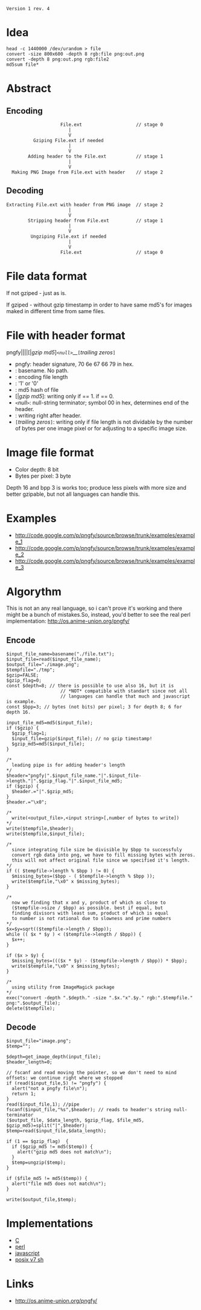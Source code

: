 
```
Version 1 rev. 4
```



# Idea #
```
head -c 1440000 /dev/urandom > file
convert -size 800x600 -depth 8 rgb:file png:out.png
convert -depth 8 png:out.png rgb:file2
md5sum file*
```

# Abstract #
## Encoding ##
```
                    File.ext                    // stage 0
                       |                      
                       V                       
          Gziping File.ext if needed
                       |                       
                       V                       
        Adding header to the File.ext           // stage 1
                       |                      
                       V                      
  Making PNG Image from File.ext with header    // stage 2

```
## Decoding ##
```
Extracting File.ext with header from PNG image  // stage 2
                       |
                       V
        Stripping header from File.ext          // stage 1  
                       |                       
                       V              
         Ungziping File.ext if needed
                       |                       
                       V                       
                    File.ext                    // stage 0

```

# File data format #
If not gziped - just as is.

If gziped - without gzip timestamp in order to have same md5's for images maked in different time from same files.

# File with header format #
pngfy|_<file name>_|_<file data length>_|_<gzip flag>_|_<data md5>_[|_gzip md5_]_`<null>`__<file data>_`[`_trailing zeros_`]`

  * pngfy: header signature, 70 6e 67 66 79 in hex.
  * _<file name>_: basename. No path.
  * _<file data length>_: encoding file length
  * _<gzip flag>_: '1' or '0'
  * _<data md5>_: md5 hash of file
  * [|_gzip md5_]: writing only if _<gzip flag>_ == 1. if _<gzip flag>_ == 0.
  * _`<`null`>`_: null-string terminator; symbol 00 in hex, determines end of the header.
  * _<file data>_: writing right after header.
  * `[`_trailing zeros_`]`: writing only if file length is not dividable by the number of bytes per one image pixel or for adjusting to a specific image size.

# Image file format #
  * Color depth: 8 bit
  * Bytes per pixel: 3 byte

Depth 16 and bpp 3 is works too; produce less pixels with more size and better gzipable, but not all languages can handle this.

# Examples #
  * http://code.google.com/p/pngfy/source/browse/trunk/examples/example_1
  * http://code.google.com/p/pngfy/source/browse/trunk/examples/example_2
  * http://code.google.com/p/pngfy/source/browse/trunk/examples/example_3

# Algorythm #
This is not an any real language, so i can't prove it's working and there might be a bunch of mistakes.So, instead, you'd better to see the real perl implementation: http://os.anime-union.org/pngfy/

## Encode ##
```
$input_file_name=basename("./file.txt");
$input_file=read($input_file_name);
$output_file="./image.png";
$tempfile="./tmp";
$gzip=FALSE;
$gzip_flag=0;
const $depth=8; // there is possible to use also 16, but it is
                    // *NOT* compatible with standart since not all 
                    // languages can handle that much and javascript is example.
const $bpp=3; // bytes (not bits) per pixel; 3 for depth 8; 6 for depth 16.

input_file_md5=md5($input_file);
if ($gzip) {
  $gzip_flag=1;
  $input_file=gzip($input_file); // no gzip timestamp!
  $gzip_md5=md5($input_file);
}

/*
  leading pipe is for adding header's length
*/
$header="pngfy|".$input_file_name."|".$input_file->length."|".$gzip_flag."|".$input_file_md5;
if ($gzip) {
  $header.="|".$gzip_md5;
}
$header.="\x0";

/*
  write(<output_file>,<input string>[,number of bytes to write])
*/
write($tempfile,$header);
write($tempfile,$input_file);

/*
  since integrating file size be divisible by $bpp to successfuly
  convert rgb data into png, we have to fill missing bytes with zeros.
  this will not affect original file since we specified it's length.
*/
if (( $tempfile->length % $bpp ) != 0) {
  $missing_bytes=($bpp - ( $tempfile->length % $bpp ));
  write($tempfile,"\x0" x $missing_bytes);
}

/*
  now we finding that x and y, product of which as close to 
  ($tempfile->size / $bpp) as possible. best if equal, but
  finding divisors with least sum, product of which is equal 
  to number is not rational due to slowness and prime numbers
*/
$x=$y=sqrt(($tempfile->length / $bpp)); 
while (( $x * $y ) < ($tempfile->length / $bpp)) { 
  $x++; 
}

if ($x > $y) {
  $missing_bytes=((($x * $y) - ($tempfile->length / $bpp)) * $bpp);
  write($tempfile,"\x0" x $missing_bytes);
}
  
/*
  using utility from ImageMagick package
*/
exec("convert -depth ".$depth." -size ".$x."x".$y." rgb:".$tempfile." png:".$output_file);
delete($tempfile);
```

## Decode ##
```
$input_file="image.png";
$temp="";

$depth=get_image_depth(input_file);
$header_length=0;

// fscanf and read moving the pointer, so we don't need to mind offsets: we continue right where we stopped
if (read($input_file,5) != "pngfy") {
  alert("not a pngfy file\n");
  return 1;
}
read($input_file,1); //pipe
fscanf($input_file,"%s",$header); // reads to header's string null-terminator
($output_file, $data_length, $gzip_flag, $file_md5, $gzip_md5)=split("|",$header);
$temp=read($input_file,$data_length);

if (1 == $gzip_flag)  {
  if ($gzip_md5 != md5($temp)) {
    alert("gzip md5 does not match\n");
  }
  $temp=ungzip($temp);
}

if ($file_md5 != md5($temp)) {
  alert("file md5 does not match\n");
}

write($output_file,$temp);
```

# Implementations #
  * [C](http://code.google.com/p/pngfy/source/browse/trunk/implementations/c)
  * [perl](http://code.google.com/p/pngfy/source/browse/trunk/implementations/perl)
  * [javascript](http://code.google.com/p/pngfy/source/browse/trunk/implementations/javascript)
  * [posix v7 sh](http://code.google.com/p/pngfy/source/browse/trunk/implementations/shell/posix-v7)

# Links #
  * http://os.anime-union.org/pngfy/